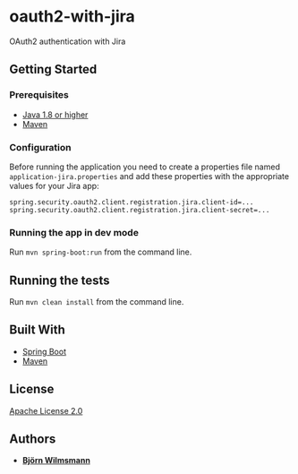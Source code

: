# oauth2-with-jira
OAuth2 authentication with Jira

## Getting Started

### Prerequisites

* [Java 1.8 or higher](https://www.oracle.com/technetwork/java/javase/downloads/jdk8-downloads-2133151.html)
* [Maven](https://maven.apache.org/)

### Configuration

Before running the application you need to create a properties file named ```application-jira.properties``` and add
these properties with the appropriate values for your Jira app:

```
spring.security.oauth2.client.registration.jira.client-id=...
spring.security.oauth2.client.registration.jira.client-secret=...
```

### Running the app in dev mode

Run ```mvn spring-boot:run``` from the command line.

## Running the tests

Run ```mvn clean install``` from the command line.

## Built With

* [Spring Boot](https://projects.spring.io/spring-boot/)
* [Maven](https://maven.apache.org/)

## License

[Apache License 2.0](https://www.apache.org/licenses/LICENSE-2.0)

## Authors

* **[Björn Wilmsmann](https://bjoernkw.com)**
